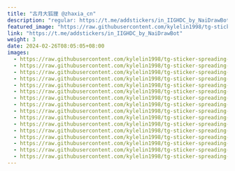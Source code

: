 ```yaml
---
title: "古月大狐狸 @zhaxia_cn"
description: "regular: https://t.me/addstickers/in_IIGHDC_by_NaiDrawBot"
featured_image: "https://raw.githubusercontent.com/kylelin1998/tg-sticker-spreading-worldwide-images/main/img/680ae71e-6d72-4faa-bb45-fe13fbc854ea.jpg"
link: "https://t.me/addstickers/in_IIGHDC_by_NaiDrawBot"
weight: 3
date: 2024-02-26T08:05:05+08:00
images:
  - https://raw.githubusercontent.com/kylelin1998/tg-sticker-spreading-worldwide-images/main/img/680ae71e-6d72-4faa-bb45-fe13fbc854ea.jpg
  - https://raw.githubusercontent.com/kylelin1998/tg-sticker-spreading-worldwide-images/main/img/506c1e7f-d4d6-4549-a600-ea1f5c0e7874.jpg
  - https://raw.githubusercontent.com/kylelin1998/tg-sticker-spreading-worldwide-images/main/img/bd37910a-872d-4216-9946-697519aaf618.jpg
  - https://raw.githubusercontent.com/kylelin1998/tg-sticker-spreading-worldwide-images/main/img/ac29678e-7886-46f8-9a14-5c3f02bf25e3.jpg
  - https://raw.githubusercontent.com/kylelin1998/tg-sticker-spreading-worldwide-images/main/img/a899219e-fd9a-4474-8c3c-396d0b928d72.jpg
  - https://raw.githubusercontent.com/kylelin1998/tg-sticker-spreading-worldwide-images/main/img/cabab649-e6cd-4fa9-a12a-3362d53bf53b.jpg
  - https://raw.githubusercontent.com/kylelin1998/tg-sticker-spreading-worldwide-images/main/img/e9c3f4aa-94f7-429e-81ef-f6284fe99890.jpg
  - https://raw.githubusercontent.com/kylelin1998/tg-sticker-spreading-worldwide-images/main/img/2023f0cd-15bd-4c1f-8721-ced4da5b744d.jpg
  - https://raw.githubusercontent.com/kylelin1998/tg-sticker-spreading-worldwide-images/main/img/ae3cf748-09f6-44e3-835f-95ad4c3ee607.jpg
  - https://raw.githubusercontent.com/kylelin1998/tg-sticker-spreading-worldwide-images/main/img/688956de-16da-4250-8a47-27cfbdcc5353.jpg
  - https://raw.githubusercontent.com/kylelin1998/tg-sticker-spreading-worldwide-images/main/img/56050aee-7e56-4fd9-877e-181b8b60419e.jpg
  - https://raw.githubusercontent.com/kylelin1998/tg-sticker-spreading-worldwide-images/main/img/9e7d1380-2ae6-457e-9469-0d1d4b6e9cfa.jpg
  - https://raw.githubusercontent.com/kylelin1998/tg-sticker-spreading-worldwide-images/main/img/0b6c97fb-56fd-4850-a52a-ebf72bf6250d.jpg
  - https://raw.githubusercontent.com/kylelin1998/tg-sticker-spreading-worldwide-images/main/img/a80e069c-bb3c-4d9d-b64b-353e2f0477db.jpg
  - https://raw.githubusercontent.com/kylelin1998/tg-sticker-spreading-worldwide-images/main/img/f3887610-70de-4867-9d5c-ee06b421ecdf.jpg
  - https://raw.githubusercontent.com/kylelin1998/tg-sticker-spreading-worldwide-images/main/img/3fee8122-01db-436b-9e68-ae3b2e41e204.jpg
---
```

